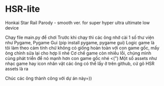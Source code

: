 # HSR-lite
Honkai Star Rail Parody - smooth ver. for super hyper ultra ultimate low device

Chạy file main.py để chơi 
Trước khi chạy thì các ông nhớ cài 1 số thư viện như Pygame, Pygame Gui (pip install pygame, pygame gui)
Logic game là tôi làm theo cảm tính chứ không có giống hoàn toàn với con game gốc, mấy ông chỉnh sửa lại cho hợp lí nhé
Cơ chế game còn nhiều lỗi, chúng mình cùng phát triển để nó mạnh hơn con game gốc nhé <(") 
Một số assets như nhạc game hay icon nhân vật các ông có thể lấy ở trên github, cứ gõ HSR assets là ra

Chúc các ông thành công với dự án này=))
